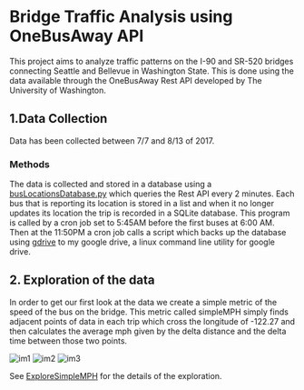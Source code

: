 # Bridge Traffic Analysis using OneBusAway API

This project aims to analyze traffic patterns on the I-90 and SR-520 bridges connecting Seattle and Bellevue in Washington State. This is done using the data available through the OneBusAway Rest API developed by The University of Washington.

## 1.Data Collection

Data has been collected between 7/7 and 8/13 of 2017.

### Methods
The data is collected and stored in a database using a [busLocationsDatabase.py](https://github.com/JonathanERuhnke/BridgeTrafficAnalysis-OneBusAway/blob/master/busLocationsDatabase.py) which queries the Rest API every 2 minutes. Each bus that is reporting its location is stored in a list and when it no longer updates its location the trip is recorded in a SQLite database. This program is called by a cron job set to 5:45AM before the first buses at 6:00 AM. Then at the 11:50PM a cron job calls a script which backs up the database using [gdrive](https://github.com/prasmussen/gdrive) to my google drive, a linux command line utility for google drive.

## 2. Exploration of the data

In order to get our first look at the data we create a simple metric of the speed of the bus on the bridge. This metric called simpleMPH simply finds adjacent points of data in each trip which cross the longitude of -122.27 and then calculates the average mph given by the delta distance and the delta time between those two points.

![im1](https://github.com/JonathanERuhnke/BridgeTrafficAnalysis-OneBusAway/blob/master/fig1.png)
![im2](https://github.com/JonathanERuhnke/BridgeTrafficAnalysis-OneBusAway/blob/master/fig2.png)
![im3](https://github.com/JonathanERuhnke/BridgeTrafficAnalysis-OneBusAway/blob/master/fig3.png)

See [ExploreSimpleMPH](https://github.com/JonathanERuhnke/BridgeTrafficAnalysis-OneBusAway/blob/master/ExploreSimpleMPH.ipynb) for the details of the exploration.
